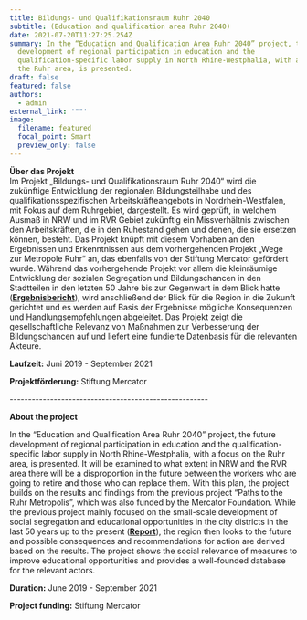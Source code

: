 ```yaml
---
title: Bildungs- und Qualifikationsraum Ruhr 2040
subtitle: (Education and qualification area Ruhr 2040)
date: 2021-07-20T11:27:25.254Z
summary: In the “Education and Qualification Area Ruhr 2040” project, the future
  development of regional participation in education and the
  qualification-specific labor supply in North Rhine-Westphalia, with a focus on
  the Ruhr area, is presented.
draft: false
featured: false
authors:
  - admin
external_link: '""'
image:
  filename: featured
  focal_point: Smart
  preview_only: false
---
```

**Über das Projekt**\
Im Projekt „Bildungs- und Qualifikationsraum Ruhr 2040“ wird die zukünftige Entwicklung der regionalen Bildungsteilhabe und des qualifikationsspezifischen Arbeitskräfteangebots in Nordrhein-Westfalen, mit Fokus auf dem Ruhrgebiet, dargestellt. Es wird geprüft, in welchem Ausmaß in NRW und im RVR Gebiet zukünftig ein Missverhältnis zwischen den Arbeitskräften, die in den Ruhestand gehen und denen, die sie ersetzen können, besteht. Das Projekt knüpft mit diesem Vorhaben an den Ergebnissen und Erkenntnissen aus dem vorhergehenden Projekt „Wege zur Metropole Ruhr“ an, das ebenfalls von der Stiftung Mercator gefördert wurde. Während das vorhergehende Projekt vor allem die kleinräumige Entwicklung der sozialen Segregation und Bildungschancen in den Stadtteilen in den letzten 50 Jahre bis zur Gegenwart in dem Blick hatte (**[Ergebnisbericht](http://www.zefir.rub.de/mam/content/zefir_mat_bd_6_wege_zur_metropole_ruhr.pdf)**), wird anschließend der Blick für die Region in die Zukunft gerichtet und es werden auf Basis der Ergebnisse mögliche Konsequenzen und Handlungsempfehlungen abgeleitet. Das Projekt zeigt die gesellschaftliche Relevanz von Maßnahmen zur Verbesserung der Bildungschancen auf und liefert eine fundierte Datenbasis für die relevanten Akteure.

**Laufzeit:** Juni 2019 - September 2021

**Projektförderung:** Stiftung Mercator

\------------------------------------------------------

**About the project**

In the “Education and Qualification Area Ruhr 2040” project, the future development of regional participation in education and the qualification-specific labor supply in North Rhine-Westphalia, with a focus on the Ruhr area, is presented. It will be examined to what extent in NRW and the RVR area there will be a disproportion in the future between the workers who are going to retire and those who can replace them. With this plan, the project builds on the results and findings from the previous project “Paths to the Ruhr Metropolis”, which was also funded by the Mercator Foundation. While the previous project mainly focused on the small-scale development of social segregation and educational opportunities in the city districts in the last 50 years up to the present (**[Report](http://www.zefir.rub.de/mam/content/zefir_mat_bd_6_wege_zur_metropole_ruhr.pdf)**), the region then looks to the future and possible consequences and recommendations for action are derived based on the results. The project shows the social relevance of measures to improve educational opportunities and provides a well-founded database for the relevant actors.

**Duration:** June 2019 - September 2021

**Project funding:** Stiftung Mercator